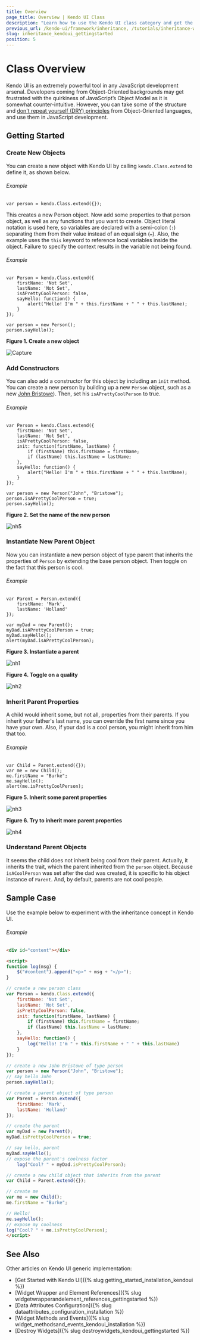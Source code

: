 ```yaml
---
title: Overview
page_title: Overview | Kendo UI Class
description: "Learn how to use the Kendo UI class category and get the basics of doing JavaScript inheritance with Kendo UI."
previous_url: /kendo-ui/framework/inheritance, /tutorials/inheritance-with-kendoui
slug: inheritance_kendoui_gettingstarted
position: 5
---
```


# Class Overview

Kendo UI is an extremely powerful tool in any JavaScript development arsenal. Developers coming from Object-Oriented backgrounds may get frustrated with the quirkiness of JavaScript’s Object Model as it is somewhat counter-intuitive. However, you can take some of the structure and [don't repeat yourself (DRY) principles](https://en.wikipedia.org/wiki/Don%27t_repeat_yourself) from Object-Oriented languages, and use them in JavaScript development.

## Getting Started

### Create New Objects

You can create a new object with Kendo UI by calling `kendo.Class.extend` to define it, as shown below.

###### Example

    var person = kendo.Class.extend({});

This creates a new Person object. Now add some properties to that person object, as well as any functions that you want to create. Object literal notation is used here, so variables are declared with a semi-colon (`:`) separating them from their value instead of an equal sign (`=`). Also, the example uses the `this` keyword to reference local variables inside the object. Failure to specify the context results in the variable not being found.

###### Example

    var Person = kendo.Class.extend({
        firstName: 'Not Set',
        lastName: 'Not Set',
        isAPrettyCoolPerson: false,
        sayHello: function() {
            alert("Hello! I'm " + this.firstName + " " + this.lastName);
        }
    });

    var person = new Person();
    person.sayHello();

**Figure 1. Create a new object**

![Capture](/images/inheritance/8c23-capture.png)

### Add Constructors

You can also add a constructor for this object by including an `init` method. You can create a new person by building up a new `Person` object, such as a new [John Bristowe](http://twitter.com/johnbristowe)). Then, set his `isAPrettyCoolPerson` to true.

###### Example


    var Person = kendo.Class.extend({
        firstName: 'Not Set',
        lastName: 'Not Set',
        isAPrettyCoolPerson: false,
        init: function(firstName, lastName) {
            if (firstName) this.firstName = firstName;
            if (lastName) this.lastName = lastName;
        },
        sayHello: function() {
            alert("Hello! I'm " + this.firstName + " " + this.lastName);
        }
    });

    var person = new Person("John", "Bristowe");
    person.isAPrettyCoolPerson = true;
    person.sayHello();

**Figure 2. Set the name of the new person**

![nh5](/images/inheritance/8c23-nh5.png)

### Instantiate New Parent Object

Now you can instantiate a new person object of type parent that inherits the properties of `Person` by extending the base person object. Then toggle on the fact that this person is cool.

###### Example

    var Parent = Person.extend({
        firstName: 'Mark',
        lastName: 'Holland'
    });

    var myDad = new Parent();
    myDad.isAPrettyCoolPerson = true;
    myDad.sayHello();
    alert(myDad.isAPrettyCoolPerson);

**Figure 3. Instantiate a parent**

![nh1](/images/inheritance/8c23-nh1_1.png)

**Figure 4. Toggle on a quality**

![nh2](/images/inheritance/8c23-nh2.png)

### Inherit Parent Properties

A child would inherit some, but not all, properties from their parents. If you inherit your father's last name, you can override the first name since you have your own. Also, if your dad is a cool person, you might inherit from him that too.

###### Example

    var Child = Parent.extend({});
    var me = new Child();
    me.firstName = "Burke";
    me.sayHello();
    alert(me.isPrettyCoolPerson);

**Figure 5. Inherit some parent properties**

![nh3](/images/inheritance/8c23-nh3.png)

**Figure 6. Try to inherit more parent properties**

![nh4](/images/inheritance/8c23-nh4.png)

### Understand Parent Objects

It seems the child does not inherit being cool from their parent. Actually, it inherits the trait, which the parent inherited from the `person` object. Because `isACoolPerson` was set after the dad was created, it is specific to his object instance of `Parent`. And, by default, parents are not cool people.

## Sample Case

Use the example below to experiment with the inheritance concept in Kendo UI.

###### Example

```html
<div id="content"></div>

<script>
function log(msg) {
    $("#content").append("<p>" + msg + "</p>");
}

// create a new person class
var Person = kendo.Class.extend({
    firstName: 'Not Set',
    lastName: 'Not Set',
    isPrettyCoolPerson: false,
    init: function(firstName, lastName) {
        if (firstName) this.firstName = firstName;
        if (lastName) this.lastName = lastName;
    },
    sayHello: function() {
        log("Hello! I'm " + this.firstName + " " + this.lastName)
    }
});

// create a new John Bristowe of type person
var person = new Person("John", "Bristowe");
// say hello John
person.sayHello();

// create a parent object of type person    
var Parent = Person.extend({
    firstName: 'Mark',
    lastName: 'Holland'
});

// create the parent   
var myDad = new Parent();
myDad.isPrettyCoolPerson = true;

// say hello, parent
myDad.sayHello();
// expose the parent's coolness factor
    log("Cool? " + myDad.isPrettyCoolPerson);

// create a new child object that inherits from the parent    
var Child = Parent.extend({});

// create me
var me = new Child();
me.firstName = "Burke";

// Hello!
me.sayHello();
// expose my coolness
log("Cool? " + me.isPrettyCoolPerson);
</script>

```

## See Also

Other articles on Kendo UI generic implementation:

* [Get Started with Kendo UI]({% slug getting_started_installation_kendoui %})
* [Widget Wrapper and Element References]({% slug widgetwrapperandelement_references_gettingstarted %})
* [Data Attributes Configuration]({% slug dataattributes_configuration_installation %})
* [Widget Methods and Events]({% slug widget_methodsand_events_kendoui_installation %})
* [Destroy Widgets]({% slug destroywidgets_kendoui_gettingstarted %})
